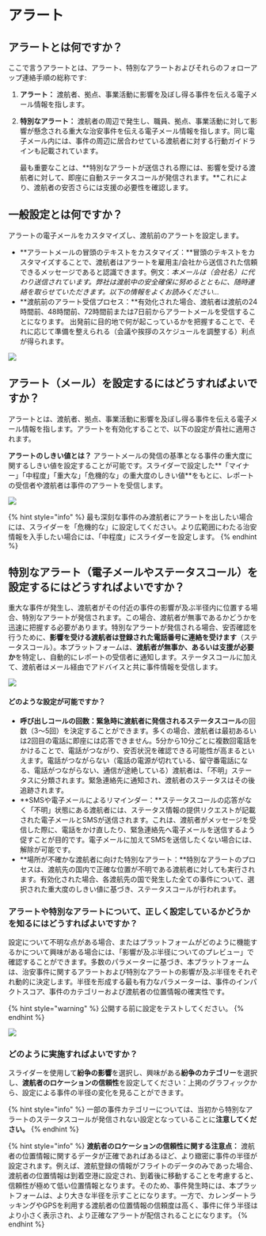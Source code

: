 # アラート

## アラートとは何ですか？

ここで言うアラートとは、アラート、特別なアラートおよびそれらのフォローアップ連絡手順の総称です:

1. **アラート：** 渡航者、拠点、事業活動に影響を及ぼし得る事件を伝える電子メール情報を指します。
2. **特別なアラート：** 渡航者の周辺で発生し、職員、拠点、事業活動に対して影響が懸念される重大な治安事件を伝える電子メール情報を指します。同じ電子メール内には、事件の周辺に居合わせている渡航者に対する行動ガイドラインも記載されています。

   最も重要なことは、**特別なアラートが送信される際には、影響を受ける渡航者に対して、即座に自動ステータスコールが発信されます。**これにより、渡航者の安否さらには支援の必要性を確認します。

## 一般設定とは何ですか？

アラートの電子メールをカスタマイズし、渡航前のアラートを設定します。

* **アラートメールの冒頭のテキストをカスタマイズ：**冒頭のテキストをカスタマイズすることで、渡航者はアラートを雇用主/会社から送信された信頼できるメッセージであると認識できます。例文：_本メールは（会社名）に代わり送信されています。弊社は渡航中の安全確保に努めるとともに、随時連絡を取らせていただきます。以下の情報をよくお読みください…_
* **渡航前のアラート受信プロセス：**有効化された場合、渡航者は渡航の24時間前、48時間前、72時間前または7日前からアラートメールを受信することになります。 出発前に目的地で何が起こっているかを把握することで、それに応じて準備を整えられる（会議や挨拶のスケジュールを調整する）利点が得られます。

![](../../.gitbook/assets/alerting-1%20%283%29.JPG)

## アラート（メール）を設定するにはどうすればよいですか？

アラートとは、渡航者、拠点、事業活動に影響を及ぼし得る事件を伝える電子メール情報を指します。アラートを有効化することで、以下の設定が貴社に適用されます。 

**アラートのしきい値とは？** アラートメールの発信の基準となる事件の重大度に関するしきい値を設定することが可能です。スライダーで設定した**「マイナー」「中程度」「重大な」「危機的な」の重大度のしきい値**をもとに、レポートの受信者や渡航者は事件のアラートを受信します。 

![](../../.gitbook/assets/alerting-2%20%283%29.JPG)

{% hint style="info" %}
最も深刻な事件のみ渡航者にアラートを出したい場合には、スライダーを「危機的な」に設定してください。より広範囲にわたる治安情報を入手したい場合には、「中程度」にスライダーを設定します。
{% endhint %}

## 特別なアラート（電子メールやステータスコール）を設定するにはどうすればよいですか？

重大な事件が発生し、渡航者がその付近の事件の影響が及ぶ半径内に位置する場合、特別なアラートが発信されます。この場合、渡航者が無事であるかどうかを迅速に把握する必要があります。特別なアラートが発信される場合、安否確認を行うために、**影響を受ける渡航者は登録された電話番号に連絡を受けます**（ステータスコール）。本プラットフォームは、**渡航者が無事か、あるいは支援が必要か**を特定し、自動的にレポートの受信者に通知します。ステータスコールに加えて、渡航者はメール経由でアドバイスと共に事件情報を受信します。

![](../../.gitbook/assets/alerting-3%20%282%29.JPG)

#### どのような設定が可能ですか？

* **呼び出しコールの回数：**緊急時に渡航者に発信される**ステータスコール**の回数（3〜5回）を決定することができます。多くの場合、渡航者は最初あるいは2回目の電話に即座には応答できません。5分から10分ごとに複数回電話をかけることで、電話がつながり、安否状況を確認できる可能性が高まるといえます。電話がつながらない（電話の電源が切れている、留守番電話になる、電話がつながらない、通信が途絶している）渡航者は、「不明」ステータスに分類されます。緊急連絡先に通知され、渡航者のステータスはその後追跡されます。
* **SMSや電子メールによるリマインダー：**ステータスコールの応答がなく「不明」状態にある渡航者には、ステータス情報の提供リクエストが記載された電子メールとSMSが送信されます。これは、渡航者がメッセージを受信した際に、電話をかけ直したり、緊急連絡先へ電子メールを送信するよう促すことが目的です。電子メールに加えてSMSを送信したくない場合には、解除が可能です。
* **場所が不確かな渡航者に向けた特別なアラート：**特別なアラートのプロセスは、渡航先の国内で正確な位置が不明である渡航者に対しても実行されます。有効化された場合、各渡航先の国で発生した全ての事件について、選択された重大度のしきい値に基づき、ステータスコールが行われます。

### アラートや特別なアラートについて、正しく設定しているかどうかを知るにはどうすればよいですか？

設定について不明な点がある場合、またはプラットフォームがどのように機能するかについて興味がある場合には、「影響が及ぶ半径についてのプレビュー」で確認することができます。多数のパラメーターに基づき、本プラットフォームは、治安事件に関するアラートおよび特別なアラートの影響が及ぶ半径をそれぞれ動的に決定します。半径を形成する最も有力なパラメーターは、事件のインパクトスコア、事件のカテゴリーおよび渡航者の位置情報の確実性です。 

{% hint style="warning" %}
公開する前に設定をテストしてください。
{% endhint %}

![](../../.gitbook/assets/alerting-4.JPG)

### どのように実施すればよいですか？

スライダーを使用して**紛争の影響**を選択し、興味がある**紛争のカテゴリー**を選択し、**渡航者のロケーションの信頼性**を設定してください：上掲のグラフィックから、設定による事件の半径の変化を見ることができます。

{% hint style="info" %}
一部の事件カテゴリーについては、当初から特別なアラートのステータスコールが発信されない設定となっていることに**注意してください。**
{% endhint %}

{% hint style="info" %}
**渡航者のロケーションの信頼性に関する注意点：** 渡航者の位置情報に関するデータが正確であればあるほど、より緻密に事件の半径が設定されます。例えば、渡航登録の情報がフライトのデータのみであった場合、渡航者の位置情報は到着空港に設定され、到着後に移動することを考慮すると、信頼性が極めて低い位置情報となります。そのため、事件発生時には、本プラットフォームは、より大きな半径を示すことになります。一方で、カレンダートラッキングやGPSを利用する渡航者の位置情報の信頼度は高く、事件に伴う半径はより小さく表示され、より正確なアラートが配信されることになります。
{% endhint %}

### 



